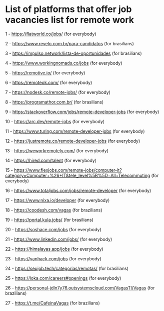 # List of platforms that offer job vacancies list for remote work
1 - https://flatworld.co/jobs/ (for everybody)

2 - https://www.revelo.com.br/para-candidatos (for brasilians)

3 - https://impulso.network/lista-de-oportunidades (for brasilians)

4 - https://www.workingnomads.co/jobs (for everybody)

5 - https://remotive.io/ (for everybody)

6 - https://remoteok.com/ (for everybody)

7 - https://nodesk.co/remote-jobs/ (for everybody)

8 - https://programathor.com.br/ (for brasilians)

9 - https://stackoverflow.com/jobs/remote-developer-jobs (for everybody)

10 - https://arc.dev/remote-jobs (for everybody)

11 - https://www.turing.com/remote-developer-jobs (for everybody)

12 - https://justremote.co/remote-developer-jobs (for everybody)

13 - https://weworkremotely.com/ (for everybody)

14 - https://hired.com/talent (for everybody)

15 - https://www.flexjobs.com/remote-jobs/computer-it?category=Computer+%26+IT&tele_level%5B%5D=All+Telecommuting (for everybody)

16 - https://www.totaljobs.com/jobs/remote-developer (for everybody)

17 - https://www.nixa.io/developer (for everybody)

18 - https://coodesh.com/vagas (for brazilians)

19 - https://portal.kula.jobs/ (for brasilians)

20 - https://soshace.com/jobs (for everybody)

21 - https://www.linkedin.com/jobs/ (for everybody)

22 - https://himalayas.app/jobs (for everybody)

23 - https://vanhack.com/jobs (for everybody)

24 - https://seujob.tech/categorias/remotas/ (for brasilians)

25 - https://loka.com/careers#openings (for everybody)

26 - https://personal-jdln7y76.outsystemscloud.com/VagasTI/Vagas (for brazilians)

27 - https://t.me/CafeinaVagas (for brazilians)
